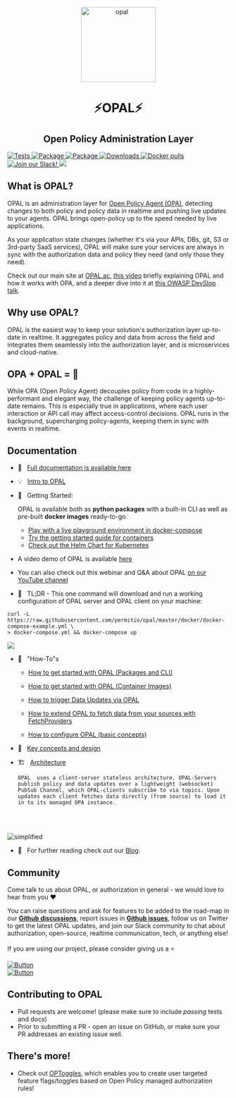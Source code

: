 <p  align="center">
 <img src="https://i.ibb.co/BGVBmMK/opal.png" height=170 alt="opal" border="0" />
</p>
<h1 align="center">
⚡OPAL⚡
</h1>

<h2 align="center">
Open Policy Administration Layer
</h2>

<a href="https://github.com/permitio/opal/actions?query=workflow%3ATests" target="_blank">
    <img src="https://github.com/permitio/opal/workflows/Tests/badge.svg" alt="Tests">
</a>
<a href="https://pypi.org/project/opal-server/" target="_blank">
    <img src="https://img.shields.io/pypi/v/opal-server?color=%2331C654&label=OPAL%20Server%20%28PyPi%29" alt="Package">
</a>
<a href="https://pypi.org/project/opal-client/" target="_blank">
    <img src="https://img.shields.io/pypi/v/opal-client?color=%2331C654&label=OPAL%20Client%20%28PyPi%29" alt="Package">
</a>
<a href="https://pepy.tech/project/opal-server" target="_blank">
    <img src="https://static.pepy.tech/personalized-badge/opal-server?period=total&units=international_system&left_color=black&right_color=blue&left_text=Downloads" alt="Downloads">
</a>

<a href="https://hub.docker.com/r/permitio/opal-server" target="_blank">
    <img src="https://img.shields.io/docker/pulls/permitio/opal-server?label=Docker%20pulls" alt="Docker pulls">
</a>

<a href="https://bit.ly/permit-slack" target="_blank">
    <img src="https://img.shields.io/badge/Slack%20Community-4A154B?logo=slack&logoColor=white" alt="Join our Slack!">
</a>
<a href="https://twitter.com/intent/follow?original_referer=https%3A%2F%2Fpublish.twitter.com%2F%3FbuttonType%3DFollowButton%26query%3Dhttps%253A%252F%252Ftwitter.com%252Fpermit_io%26widget%3DButton&ref_src=twsrc%5Etfw&region=follow_link&screen_name=permit_io&tw_p=followbutton"><img src="https://img.shields.io/twitter/follow/permit_io?label=Follow%20%40permit_io&style=social">
</a>



## What is OPAL?

OPAL is an administration layer for <a href="https://www.openpolicyagent.org/">Open Policy Agent (OPA)</a>, detecting changes to both policy and policy data in realtime and pushing live updates to your agents. OPAL brings open-policy up to the speed needed by live applications.

As your application state changes (whether it's via your APIs, DBs, git, S3 or 3rd-party SaaS services), OPAL will make sure your services are always in sync with the authorization data and policy they need (and only those they need).

Check out our main site at <a href="https://opal.ac">OPAL.ac</a>, <a href="https://youtu.be/tG8jrdcc7Zo">this video</a> briefly explaining OPAL and how it works with OPA, and a deeper dive into it at [this OWASP DevSlop talk](https://www.youtube.com/watch?v=1_Iz0tRQCH4).

## Why use OPAL?

OPAL is the easiest way to keep your solution's authorization layer up-to-date in realtime. It aggregates policy and data from across the field and integrates them seamlessly into the authorization layer, and is microservices and cloud-native.

## OPA + OPAL = 💜

While OPA (Open Policy Agent) decouples policy from code in a highly-performant and elegant way, the challenge of keeping policy agents up-to-date remains.
This is especially true in applications, where each user interaction or API call may affect access-control decisions.
OPAL runs in the background, supercharging policy-agents, keeping them in sync with events in realtime.

## Documentation

- 📃 &nbsp; [Full documentation is available here](https://docs.opal.ac)
- 💡 &nbsp; [Intro to OPAL](https://docs.opal.ac/getting-started/intro)
- 🚀 &nbsp; Getting Started:

  OPAL is available both as **python packages** with a built-in CLI as well as pre-built **docker images** ready-to-go.

  - [Play with a live playground environment in docker-compose](https://docs.opal.ac/getting-started/quickstart/opal-playground/overview)
  <!-- - this tutorial is great for learning about OPAL core features and see what OPAL can do for you. -->
  - [Try the getting started guide for containers](https://docs.opal.ac/getting-started/running-opal/overview)
  <!-- - this tutorial will show you how to configure OPAL to your specific needs and run the official docker containers locally or in production. -->

  - [Check out the Helm Chart for Kubernetes](https://github.com/permitio/opal-helm-chart)

- A video demo of OPAL is available [here](https://www.youtube.com/watch?v=IkR6EGY3QfM)

- You can also check out this webinar and Q&A about OPAL [on our YouTube channel](https://www.youtube.com/watch?v=A5adHlkmdC0&t=1s)
  <br>

- 💪 &nbsp; TL;DR - This one command will download and run a working configuration of OPAL server and OPAL client on your machine:

```
curl -L https://raw.githubusercontent.com/permitio/opal/master/docker/docker-compose-example.yml \
> docker-compose.yml && docker-compose up
```

<p>
  <a href="https://asciinema.org/a/409288" target="_blank">
    <img src="https://asciinema.org/a/409288.svg" />
  </a>
</p>

- 🧠 &nbsp; "How-To"s

  - [How to get started with OPAL (Packages and CLI)](https://docs.opal.ac/getting-started/running-opal/as-python-package/overview)

  - [How to get started with OPAL (Container Images)](https://docs.opal.ac/getting-started/running-opal/overview)

  - [How to trigger Data Updates via OPAL](https://docs.opal.ac/tutorials/trigger_data_updates)

  - [How to extend OPAL to fetch data from your sources with FetchProviders](https://docs.opal.ac/tutorials/write_your_own_fetch_provider)

  - [How to configure OPAL (basic concepts)](https://docs.opal.ac/tutorials/configure_opal)

- 🎨 &nbsp; [Key concepts and design](https://docs.opal.ac/overview/design)
- 🏗️ &nbsp; [Architecture](https://docs.opal.ac/overview/architecture)

      OPAL  uses a client-server stateless architecture. OPAL-Servers publish policy and data updates over a lightweight (websocket) PubSub Channel, which OPAL-clients subscribe to via topics. Upon updates each client fetches data directly (from source) to load it in to its managed OPA instance.

  <br>
  <br>

<img src="https://i.ibb.co/CvmX8rR/simplified-diagram-highlight.png" alt="simplified" border="0">

<br>

- 📖 &nbsp; For further reading check out our [Blog](https://bit.ly/opal_blog).

## Community

Come talk to us about OPAL, or authorization in general - we would love to hear from you ❤️

You can raise questions and ask for features to be added to the road-map in our [**Github discussions**](https://github.com/permitio/opal/discussions), report issues in [**Github issues**](https://github.com/permitio/opal/issues), follow us on Twitter to get the latest OPAL updates, and join our Slack community to chat about authorization, open-source, realtime communication, tech, or anything else!
</br>
</br>
If you are using our project, please consider giving us a ⭐️
</br>

[![Button][join-slack-link]][badge-slack-link] </br> [![Button][follow-twitter-link]][badge-twitter-link]

## Contributing to OPAL

- Pull requests are welcome! (please make sure to include _passing_ tests and docs)
- Prior to submitting a PR - open an issue on GitHub, or make sure your PR addresses an existing issue well.

[join-slack-link]: https://i.ibb.co/wzrGHQL/Group-749.png
[badge-slack-link]: https://io.permit.io/join_community
[follow-twitter-link]: https://i.ibb.co/k4x55Lr/Group-750.png
[badge-twitter-link]: https://twitter.com/opal_ac

## There's more!

- Check out [OPToggles](https://github.com/permitio/OPToggles), which enables you to create user targeted feature flags/toggles based on Open Policy managed authorization rules!
